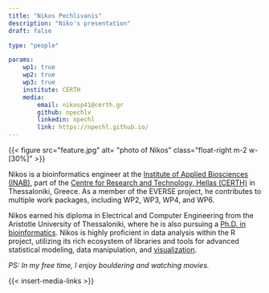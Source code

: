 ```yaml
---
title: "Nikos Pechlivanis"
description: "Niko's presentation"
draft: false

type: "people"

params:
    wp1: true
    wp2: true
    wp3: true
    institute: CERTH
    media:
        email: nikosp41@certh.gr
        github: npechlv
        linkedin: npechl
        link: https://npechl.github.io/
---
```

{{< figure src="feature.jpg" alt= "photo of Nikos" class="float-right m-2 w-[30%]" >}} 

Nikos is a bioinformatics engineer at the [Institute of Applied Biosciences (INAB)](https://www.inab.certh.gr/), part of the [Centre for Research and Technology, Hellas (CERTH)](https://www.certh.gr/root.en.aspx) in Thessaloniki, Greece. As a member of the EVERSE project, he contributes to multiple work packages, including WP2, WP3, WP4, and WP6.

Nikos earned his diploma in Electrical and Computer Engineering from the Aristotle University of Thessaloniki, where he is also pursuing a [Ph.D. in bioinformatics](https://biocomicals.blogspot.com/2011/07/nothing-is-what-it-seems.html). Nikos is highly proficient in data analysis within the R project, utilizing its rich ecosystem of libraries and tools for advanced statistical modeling, data manipulation, and [visualization](https://github.com/npechl/TidyTuesday).

*PS: In my free time, I enjoy bouldering and watching movies.*

{{< insert-media-links >}}
